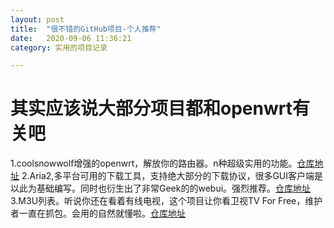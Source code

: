 ```yaml
---
layout: post
title:  "很不错的GitHub项目-个人推荐"
date:   2020-09-06 11:36:21  
category: 实用的项目记录

---
```

# 其实应该说大部分项目都和openwrt有关吧

1.coolsnowwolf增强的openwrt，解放你的路由器。n种超级实用的功能。[仓库地址](https://github.com/coolsnowwolf/lede)
2.Aria2,多平台可用的下载工具，支持绝大部分的下载协议，很多GUI客户端是以此为基础编写。同时也衍生出了非常Geek的的webui。强烈推荐。[仓库地址](https://github.com/aria2/aria2)
3.M3U列表。听说你还在看着有线电视，这个项目让你看卫视TV For Free，维护者一直在抓包。会用的自然就懂啦。[仓库地址](https://github.com/billy21/Tvlist-awesome-m3u-m3u8)

